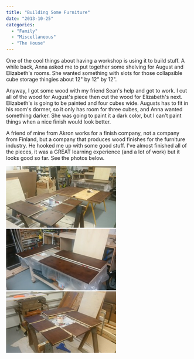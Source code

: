 ```yaml
---
title: "Building Some Furniture"
date: "2013-10-25"
categories: 
  - "Family"
  - "Miscellaneous"
  - "The House"
---
```


One of the cool things about having a workshop is using it to build stuff. A while back, Anna asked me to put together some shelving for August and Elizabeth's rooms. She wanted something with slots for those collapsible cube storage thingies about 12" by 12" by 12".

Anyway, I got some wood with my friend Sean's help and got to work. I cut all of the wood for August's piece then cut the wood for Elizabeth's next. Elizabeth's is going to be painted and four cubes wide. Augusts has to fit in his room's dormer, so it only has room for three cubes, and Anna wanted something darker. She was going to paint it a dark color, but I can't paint things when a nice finish would look better.

A friend of mine from Akron works for a finish company, not a company from Finland, but a company that produces wood finishes for the furniture industry. He hooked me up with some good stuff. I've almost finished all of the pieces, it was a GREAT learning experience (and a lot of work) but it looks good so far. See the photos below.

[![cubbies-1](images/cubbies-1-300x168.jpg)](http://www.thewargos.com/wp-content/uploads/2013/10/cubbies-1.jpg) [![cubbies-2](images/cubbies-2-300x168.jpg)](http://www.thewargos.com/wp-content/uploads/2013/10/cubbies-2.jpg) [![cubbies-3](images/cubbies-3-300x168.jpg)](http://www.thewargos.com/wp-content/uploads/2013/10/cubbies-3.jpg)
